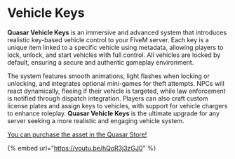 # Vehicle Keys

**Quasar Vehicle Keys** is an immersive and advanced system that introduces realistic key-based vehicle control to your FiveM server. Each key is a unique item linked to a specific vehicle using metadata, allowing players to lock, unlock, and start vehicles with full control. All vehicles are locked by default, ensuring a secure and authentic gameplay environment.

The system features smooth animations, light flashes when locking or unlocking, and integrates optional mini-games for theft attempts. NPCs will react dynamically, fleeing if their vehicle is targeted, while law enforcement is notified through dispatch integration. Players can also craft custom license plates and assign keys to vehicles, with support for vehicle chargers to enhance roleplay. **Quasar Vehicle Keys** is the ultimate upgrade for any server seeking a more realistic and engaging vehicle system.

[You can purchase the asset in the Quasar Store!](https://www.quasar-store.com/scripts/vehiclekeys)

{% embed url="https://youtu.be/hQoR3j3zGJ0" %}

